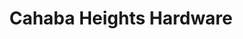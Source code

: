---
title: "Cahaba Heights Hardware"
url: /vestavia-hills/cahaba-heights-hardware/
shop: doityourself
---